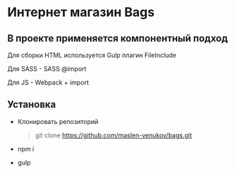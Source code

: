 Интернет магазин Bags
====================
В проекте применяется компонентный подход
--------------------
Для сборки HTML используется Gulp плагин FileInclude

Для SASS - SASS @import

Для JS - Webpack + import

Установка
--------------------
- Клонировать репозиторий

  > git clone https://github.com/maslen-venukov/bags.git

- npm i

- gulp